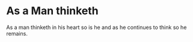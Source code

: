 # As a Man thinketh

 
 
 As a man thinketh in his heart so is he and as he continues to think so he remains.